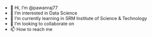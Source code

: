- 👋 Hi, I’m @pawanraj77
- 👀 I’m interested in Data Science
- 🌱 I’m currently learning in SRM Institute of Science & Technology
- 💞️ I’m looking to collaborate on 
- 📫 How to reach me 

<!---
pawanraj77/pawanraj77 is a ✨ special ✨ repository because its `README.md` (this file) appears on your GitHub profile.
You can click the Preview link to take a look at your changes.
--->
